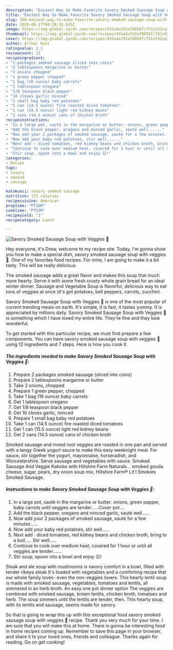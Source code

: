 ```yaml
---
description: "Easiest Way to Make Favorite Savory Smoked Sausage Soup with Veggies 🥣"
title: "Easiest Way to Make Favorite Savory Smoked Sausage Soup with Veggies 🥣"
slug: 568-easiest-way-to-make-favorite-savory-smoked-sausage-soup-with-veggies
date: 2020-08-17T09:20:35.635Z
image: https://img-global.cpcdn.com/recipes/431a4a7d2a78058f/751x532cq70/savory-smoked-sausage-soup-with-veggies-🥣-recipe-main-photo.jpg
thumbnail: https://img-global.cpcdn.com/recipes/431a4a7d2a78058f/751x532cq70/savory-smoked-sausage-soup-with-veggies-🥣-recipe-main-photo.jpg
cover: https://img-global.cpcdn.com/recipes/431a4a7d2a78058f/751x532cq70/savory-smoked-sausage-soup-with-veggies-🥣-recipe-main-photo.jpg
author: Arthur Hunt
ratingvalue: 3.1
reviewcount: 12
recipeingredient:
- "2 packages smoked sausage sliced into coins"
- "2 tablespoons margarine or butter"
- "2 onions chopped"
- "1 green pepper chopped"
- "1 bag (16 ounce) baby carrots"
- "1 tablespoon oregano"
- "1/8 teaspoon black pepper"
- "10 cloves garlic minced"
- "1 small bag baby red potatoes"
- "1 can (14.5 ounce) fire roasted diced tomatoes"
- "1 can (15.5 ounce) light red kidney beans"
- "2 cans (14.5 ounce) cans of chicken broth"
recipeinstructions:
- "In a large pot, sauté in the margarine or butter: onions, green pepper, baby carrots until veggies are tender......Cover pot...."
- "Add the black pepper, oregano and minced garlic, sauté well......"
- "Now add your 2 packages of smoked sausage, sauté for a few minutes......"
- "Now add your baby red potatoes, stir well......"
- "Next add : diced tomatoes, red kidney beans and chicken broth, bring to a boil..... Stir well....."
- "Continue to cook over medium heat, covered for 1 hour or until all veggies are tender......."
- "Stir soup, spoon into a bowl and enjoy 😉!"
categories:
- Recipe
tags:
- savory
- smoked
- sausage

katakunci: savory smoked sausage 
nutrition: 172 calories
recipecuisine: American
preptime: "PT16M"
cooktime: "PT53M"
recipeyield: "1"
recipecategory: Lunch

---
```



![Savory Smoked Sausage Soup with Veggies 🥣](https://img-global.cpcdn.com/recipes/431a4a7d2a78058f/751x532cq70/savory-smoked-sausage-soup-with-veggies-🥣-recipe-main-photo.jpg)

Hey everyone, it's Drew, welcome to my recipe site. Today, I'm gonna show you how to make a special dish, savory smoked sausage soup with veggies 🥣. One of my favorites food recipes. For mine, I am going to make it a bit tasty. This will be really delicious.

The smoked sausage adds a great flavor and makes this soup that much more hearty. Serve it with some fresh crusty whole grain bread for an ideal winter dinner. Sausage and Vegetable Soup is flavorful, delicious way to eat tons of veggies at once (it&#39;s got potatoes, bell peppers, carrots, zucchini.

Savory Smoked Sausage Soup with Veggies 🥣 is one of the most popular of current trending meals on earth. It's simple, it is fast, it tastes yummy. It is appreciated by millions daily. Savory Smoked Sausage Soup with Veggies 🥣 is something which I have loved my entire life. They're fine and they look wonderful.


To get started with this particular recipe, we must first prepare a few components. You can have savory smoked sausage soup with veggies 🥣 using 12 ingredients and 7 steps. Here is how you cook it.

<!--inarticleads1-->

##### The ingredients needed to make Savory Smoked Sausage Soup with Veggies 🥣:

1. Prepare 2 packages smoked sausage (sliced into coins)
1. Prepare 2 tablespoons margarine or butter
1. Take 2 onions, chopped
1. Prepare 1 green pepper, chopped
1. Take 1 bag (16 ounce) baby carrots
1. Get 1 tablespoon oregano
1. Get 1/8 teaspoon black pepper
1. Get 10 cloves garlic, minced
1. Prepare 1 small bag baby red potatoes
1. Take 1 can (14.5 ounce) fire roasted diced tomatoes
1. Get 1 can (15.5 ounce) light red kidney beans
1. Get 2 cans (14.5 ounce) cans of chicken broth


Smoked sausage and mixed root veggies are roasted in one pan and served with a tangy Greek yogurt sauce to make this easy weeknight meal. For sauce, stir together the yogurt, mayonnaise, horseradish, and Worcestershire. Serve sausage and vegetables with sauce. Smoked Sausage And Veggie Kabobs with Hillshire Farm Naturals… smoked gouda cheese, sugar, pears, dry onion soup mix, Hillshire Farm® Lit&#39;l Smokies Smoked Sausage. 

<!--inarticleads2-->

##### Instructions to make Savory Smoked Sausage Soup with Veggies 🥣:

1. In a large pot, sauté in the margarine or butter: onions, green pepper, baby carrots until veggies are tender......Cover pot....
1. Add the black pepper, oregano and minced garlic, sauté well......
1. Now add your 2 packages of smoked sausage, sauté for a few minutes......
1. Now add your baby red potatoes, stir well......
1. Next add : diced tomatoes, red kidney beans and chicken broth, bring to a boil..... Stir well.....
1. Continue to cook over medium heat, covered for 1 hour or until all veggies are tender.......
1. Stir soup, spoon into a bowl and enjoy 😉!


Steak and ale soup with mushrooms is savory comfort in a bowl, filled with tender ribeye steak It&#39;s loaded with vegetables and a comforting recipe that our whole family loves- even the non-veggies lovers. This hearty lentil soup is made with smoked sausage, vegetables, tomatoes and lentils, all simmered in an herb broth. An easy one pot dinner option The veggies are combined with smoked sausage, brown lentils, chicken broth, tomatoes and herb. The soup simmers until the lentils are tender, then. This hearty soup, with its lentils and sausage, seems made for savory. 

So that is going to wrap this up with this exceptional food savory smoked sausage soup with veggies 🥣 recipe. Thank you very much for your time. I am sure that you will make this at home. There is gonna be interesting food in home recipes coming up. Remember to save this page in your browser, and share it to your loved ones, friends and colleague. Thanks again for reading. Go on get cooking!

